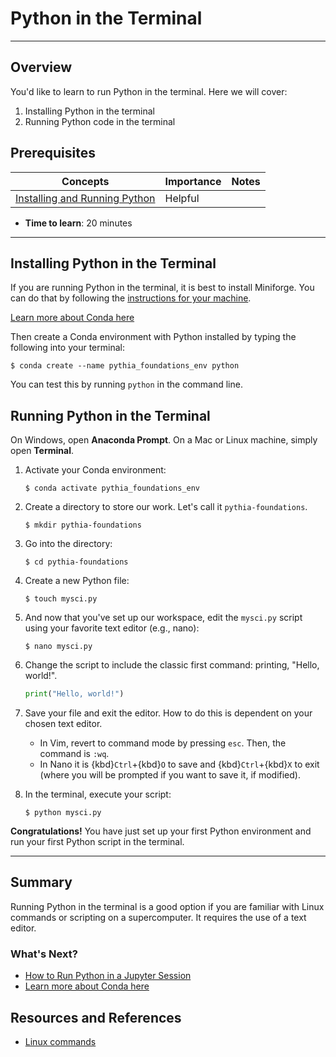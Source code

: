 # Python in the Terminal

---

## Overview

You'd like to learn to run Python in the terminal. Here we will cover:

1.  Installing Python in the terminal
2.  Running Python code in the terminal

## Prerequisites

| Concepts                                                                                                  | Importance | Notes |
| --------------------------------------------------------------------------------------------------------- | ---------- | ----- |
| [Installing and Running Python](https://foundations.projectpythia.org/foundations/how-to-run-python) | Helpful    |       |

- **Time to learn**: 20 minutes

---

## Installing Python in the Terminal

If you are running Python in the terminal, it is best to install Miniforge. You can do that by following the [instructions for your machine](https://github.com/conda-forge/miniforge).

[Learn more about Conda here](conda.md)

Then create a Conda environment with Python installed by typing the following into your terminal:

```
$ conda create --name pythia_foundations_env python
```

You can test this by running `python` in the command line.

## Running Python in the Terminal

On Windows, open **Anaconda Prompt**. On a Mac or Linux machine, simply open **Terminal**.

1. Activate your Conda environment:

   ```
   $ conda activate pythia_foundations_env
   ```

2. Create a directory to store our work. Let's call it `pythia-foundations`.

   ```
   $ mkdir pythia-foundations
   ```

3. Go into the directory:

   ```
   $ cd pythia-foundations
   ```

4. Create a new Python file:

   ```
   $ touch mysci.py
   ```

5. And now that you've set up our workspace, edit the `mysci.py` script using your favorite text editor (e.g., nano):

   ```
   $ nano mysci.py
   ```

6. Change the script to include the classic first command: printing, "Hello, world!".

   ```python
   print("Hello, world!")
   ```

7. Save your file and exit the editor. How to do this is dependent on your chosen text editor.

   - In Vim, revert to command mode by pressing `esc`. Then, the command is `:wq`.
   - In Nano it is {kbd}`Ctrl`\+{kbd}`O` to save and {kbd}`Ctrl`\+{kbd}`X` to exit (where you will be prompted if you want to save it, if modified).

8. In the terminal, execute your script:

   ```
   $ python mysci.py
   ```

**Congratulations!** You have just set up your first Python environment and run your first Python script in the terminal.

---

## Summary

Running Python in the terminal is a good option if you are familiar with Linux commands or scripting on a supercomputer. It requires the use of a text editor.

### What's Next?

- [How to Run Python in a Jupyter Session](jupyter.md)
- [Learn more about Conda here](conda.md)

## Resources and References

- [Linux commands](https://cheatography.com/davechild/cheat-sheets/linux-command-line/)
